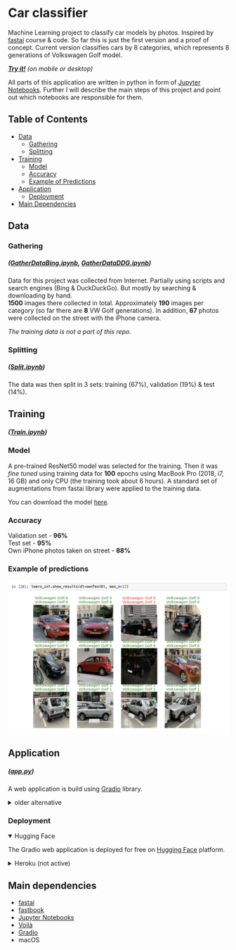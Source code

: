 # Car classifier

Machine Learning project to classify car models by photos. Inspired by [fastai](https://www.fast.ai) course & code. So far this is just the first version and a proof of concept. Current version classifies cars by 8 categories, which represents 8 generations of Volkswagen Golf model.

*[**Try it!**](https://huggingface.co/spaces/kulich-ua/vw-golf-classifier) (on mobile or desktop)*

All parts of this application are written in python in form of [Jupyter Notebooks](https://jupyter.org). Further I will describe the main steps of this project and point out which notebooks are responsible for them.

## Table of Contents

- [Data](#data)
  - [Gathering](#gathering)
  - [Splitting](#splitting)
- [Training](#training)
  - [Model](#model)
  - [Accuracy](#accuracy)
  - [Example of Predictions](#example-of-predictions)
- [Application](#application)
  - [Deployment](#deployment)
- [Main Dependencies](#main-dependencies)

## Data

### Gathering

##### ([GatherDataBing.ipynb](GatherDataBing.ipynb), [GatherDataDDG.ipynb](GatherDataDDG.ipynb))
Data for this project was collected from Internet. Partially using scripts and search engines (Bing & DuckDuckGo). But mostly by searching & downloading by hand.  
**1500** images there collected in total. Approximately **190** images per category (so far there are **8** VW Golf generations).
In addition, **67** photos were collected on the street with the iPhone camera.

*The training data is not a part of this repo.*

### Splitting
##### ([Split.ipynb](Split.ipynb))

The data was then split in 3 sets: training (67%), validation (19%) & test (14%).

## Training
##### ([Train.ipynb](Train.ipynb))
### Model

A pre-trained ResNet50 model was selected for the training. Then it was *fine tuned* using training data for **100** epochs using MacBook Pro (2018, i7, 16 GB) and only CPU (the training took about 6 hours). A standard set of augmentations from fastai library were applied to the training data.

You can download the model [here](https://drive.google.com/file/d/170T-MMyYRKQGUJF9z1RhLypIkvLoVZg-/view?usp=sharing).

### Accuracy

Validation set - **96%**  
Test set - **95%**  
Own iPhone photos taken on street - **88%**

### Example of predictions
![predictions example](readme/predictions.png)

## Application

##### ([app.py](https://huggingface.co/spaces/kulich-ua/vw-golf-classifier/blob/main/app.py))

A web application is build using [Gradio](https://www.gradio.app/) library.

<details>
  <summary>older alternative</summary>
  
  A web application ([Inference.ipynb](Inference.ipynb)) is rendered from Jupyter Notebook using [Voilà](https://github.com/voila-dashboards/voila/) library.
</details>

### Deployment

<details open>
  <summary>Hugging Face</summary>

  The Gradio web application is deployed for free on [Hugging Face](https://www.heroku.com/) platform.
</details>

<details>
  <summary>Heroku (not active)</summary>

  The Voila web application is deployed ~~for free~~(not anymore) on [Heroku](https://www.heroku.com/) platform.
  *The model is hosted on Google Drive and downloaded at runtime to bypass storage limits for free hosting.*
</details>

 ## Main dependencies
 - [fastai](https://docs.fast.ai)
 - [fastbook](https://github.com/fastai/fastbook)
 - [Jupyter Notebooks](https://jupyter.org)
 - [Voilà](https://github.com/voila-dashboards/voila/)
 - [Gradio](https://www.gradio.app/)
 - macOS